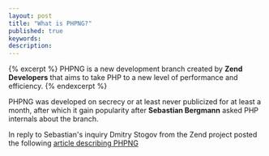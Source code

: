 ```yaml
---
layout: post
title: "What is PHPNG?"
published: true
keywords:
description:
---	
```


{% excerpt %}
PHPNG is a new development branch created by **Zend Developers** that aims to take PHP to a new level of performance and efficiency.
{% endexcerpt %}	


PHPNG was developed on secrecy or at least never publicized for at least a month, after which it gain popularity after **Sebastian Bergmann** asked PHP internals about the branch.

In reply to Sebastian's inquiry Dmitry Stogov from the Zend project posted the following [article describing PHPNG](http://news.php.net/php.internals/73888)

<!-- Insert Quotation -->